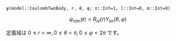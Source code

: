 `ψ(model::CoulombTwoBody, r, θ, φ; n::Int=1, l::Int=0, m::Int=0)`

$$
\psi_{nlm}(\pmb{r}) = R_{nl}(r) Y_{lm}(\theta,\varphi)
$$

定義域は $0\leq r \lt \infty, 0\leq \theta \lt \pi, 0\leq \varphi \lt 2\pi$ です。
